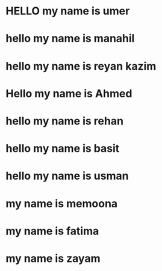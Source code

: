 <h1>HELLO my name is umer </h1>
<h1>hello my name is manahil</h1>
<h1>hello my name is reyan kazim</h1>
<h1>Hello my name is Ahmed</h1>
<h1>hello my name is rehan</h1>
<h1>hello my name is basit</h1>
<h1>hello my name is usman</h1>
<h1>my name is memoona</h1>
<h1>my name is fatima</h1>
<h1>my name is zayam</h1>
